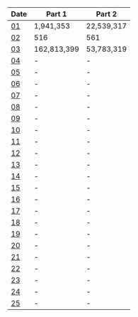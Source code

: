 | Date                                      | Part 1      | Part 2       |
|-------------------------------------------|-------------|--------------|
| [01](https://adventofcode.com/2024/day/1) |   1,941,353 |   22,539,317 |
| [02](https://adventofcode.com/2024/day/2) |         516 |          561 |
| [03](https://adventofcode.com/2024/day/3) | 162,813,399 |   53,783,319 |
| [04](https://adventofcode.com/2024/day/4) |           - |            - |
| [05](https://adventofcode.com/2024/day/5) |           - |            - |
| [06](https://adventofcode.com/2024/day/6) |           - |            - |
| [07](https://adventofcode.com/2024/day/7) |           - |            - |
| [08](https://adventofcode.com/2024/day/8) |           - |            - |
| [09](https://adventofcode.com/2024/day/9) |           - |            - |
| [10](https://adventofcode.com/2024/day/10)|           - |            - |
| [11](https://adventofcode.com/2024/day/11)|           - |            - |
| [12](https://adventofcode.com/2024/day/12)|           - |            - |
| [13](https://adventofcode.com/2024/day/13)|           - |            - |
| [14](https://adventofcode.com/2024/day/14)|           - |            - |
| [15](https://adventofcode.com/2024/day/15)|           - |            - |
| [16](https://adventofcode.com/2024/day/16)|           - |            - |
| [17](https://adventofcode.com/2024/day/17)|           - |            - |
| [18](https://adventofcode.com/2024/day/18)|           - |            - |
| [19](https://adventofcode.com/2024/day/19)|           - |            - |
| [20](https://adventofcode.com/2024/day/20)|           - |            - |
| [21](https://adventofcode.com/2024/day/21)|           - |            - |
| [22](https://adventofcode.com/2024/day/22)|           - |            - |
| [23](https://adventofcode.com/2024/day/23)|           - |            - |
| [24](https://adventofcode.com/2024/day/24)|           - |            - |
| [25](https://adventofcode.com/2024/day/25)|           - |            - |
